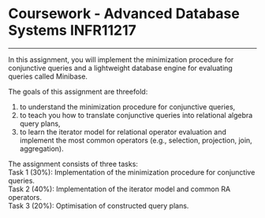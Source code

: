 # Coursework - Advanced Database Systems INFR11217

<hr>

<p>In this assignment, you will implement the minimization procedure for conjunctive queries
and a lightweight database engine for evaluating queries called Minibase.</p>

<p>The goals of this assignment are threefold:</p>
<ol><li>to understand the minimization procedure for conjunctive queries,</li>
    <li>to teach you how to translate conjunctive queries into relational algebra query plans,</li>
    <li>to learn the iterator model for relational operator evaluation and implement the most 
    common operators (e.g., selection, projection, join, aggregation).</li>
</ol>

<p>The assignment consists of three tasks:<br>
Task 1 (30%): Implementation of the minimization procedure for conjunctive queries.<br>
Task 2 (40%): Implementation of the iterator model and common RA operators.<br>
Task 3 (20%): Optimisation of constructed query plans.
</p>
